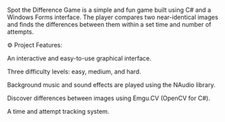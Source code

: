 Spot the Difference Game is a simple and fun  game built using C# and a Windows Forms interface. The player compares two near-identical images and finds the differences between them within a set time and number of attempts.

⚙️ Project Features:

An interactive and easy-to-use graphical interface.

Three difficulty levels: easy, medium, and hard.

Background music and sound effects are played using the NAudio library.

Discover differences between images using Emgu.CV (OpenCV for C#).

A time and attempt tracking system.
